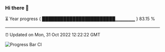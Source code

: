 ### Hi there 👋

⏳ Year progress { ████████████████████████▁▁▁▁▁▁ } 83.15 %

---

⏰ Updated on Mon, 31 Oct 2022 12:22:22 GMT

![Progress Bar CI](https://github.com/Shyam-Makwana/GitHub-Actions-Demo/workflows/Progress%20Bar%20CI/badge.svg)
